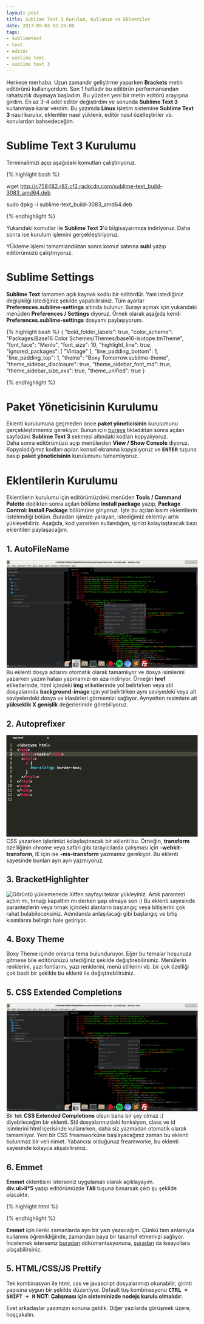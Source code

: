 ```yaml
---
layout: post
title: Sublime Text 3 Kurulum, Kullanım ve Eklentiler
date: 2017-09-03 02:26:00
tags:
- sublimetext
- text
- editör
- sublime text
- sublime text 3
---
```



Herkese merhaba. Uzun zamandır geliştirme yaparken <strong>Brackets</strong> metin editörünü kullanıyordum. Son 1 haftadır bu editörün performansından rahatsızlık duymaya başladım. Bu yüzden yeni bir metin editörü arayışına girdim. En az 3-4 adet editör değiştirdim ve sonunda <strong>Sublime Text 3</strong> kullanmaya karar verdim. Bu yazımda <strong>Linux</strong> işletim sistemine <strong>Sublime Text 3</strong> nasıl kurulur, eklentiler nasıl yüklenir, editör nasıl özelleştiriler vb. konulardan bahsedeceğim.

<h1>Sublime Text 3 Kurulumu</h1>

Terminalimizi açıp aşağıdaki komutları çalıştırıyoruz.

{% highlight bash %}

wget http://c758482.r82.cf2.rackcdn.com/sublime-text_build-3083_amd64.deb 

sudo dpkg -i sublime-text_build-3083_amd64.deb

{% endhighlight %}

Yukarıdaki komutlar ile <strong>Sublime Text 3</strong>'ü bilgisayarımıza indiriyoruz. Daha sonra ise kurulum işlemini gerçekleştiriyoruz.  

YÜkleme işlemi tamamlandıktan sonra komut satırına <strong>subl</strong> yazıp editörümüzü çalıştırıyoruz.

<h1>Sublime Settings</h1>

<strong>Sublime Text</strong> tamamen açık kaynak kodlu bir editördür. Yani istediğiniz değişikliği istediğiniz şekilde yapabilirsiniz. Tüm ayarlar <strong>Preferences.sublime-settings</strong> altında bulunur. Burayı açmak için yukarıdaki menüden <strong>Preferences / Settings</strong> diyoruz. Örnek olarak aşağıda kendi <strong>Preferences.sublime-settings</strong> dosyamı paylaşıyorum.

{% highlight bash %}
 {
	"bold_folder_labels": true,
	"color_scheme": "Packages/Base16 Color Schemes/Themes/base16-isotope.tmTheme",
	"font_face": "Menlo",
	"font_size": 10,
	"highlight_line": true,
	"ignored_packages":
	[
		"Vintage"
	],
	"line_padding_bottom": 1,
	"line_padding_top": 1,
	"theme": "Boxy Tomorrow.sublime-theme",
	"theme_sidebar_disclosure": true,
	"theme_sidebar_font_md": true,
	"theme_sidebar_size_xxs": true,
	"theme_unified": true
}


{% endhighlight %}




<h1>Paket Yöneticisinin Kurulumu</h1>

Eklenti kurulumuna geçmeden önce <strong>paket yöneticisinin</strong> kurulumunu gerçekleştirmemiz gerekiyor.
Bunun için <a href="https://packagecontrol.io/installation">buraya</a> tıkladıktan sonra açılan sayfadaki <strong>Sublime Text 3</strong> sekmesi altındaki kodları kopyalıyoruz.  
Daha sonra editörümüzü açıp menülerden <strong>View / Show Console</strong> diyoruz. Kopyaladığımız kodları açılan konsol ekranına kopyalıyoruz ve <strong><kbd>ENTER</kbd></strong> tuşuna basıp <strong>paket yöneticisinin</strong> kurulumunu tamamlıyoruz.

<h1>Eklentilerin Kurulumu</h1>
Eklentilerin kurulumu için editörümüzdeki menüden <strong>Tools / Command Palette</strong> dedikten sonra açılan bölüme <strong>install package</strong> yazıp, <strong>Package Control: Install Package</strong> bölümüne giriyoruz.  
İşte bu açılan kısım eklentilerin listelendiği bölüm. Buradan işimize yarayan, istediğimiz eklentiyi artık yükleyebiliriz.  
Aşağıda, kod yazarken kullandığım, işinizi kolaylaştıracak bazı eklentileri paylaşacağım.


<h2>1. AutoFileName</h2>

<img class="img-responsive" src="../static/img/post_image/sublime_text_3_kurulum_kullanim_ve_eklentiler.png" alt="Görüntü yüklemenede lütfen sayfayı tekrar yükleyiniz." />
Bu eklenti dosya adlarını otomatik olarak tamamlıyor ve dosya isimlerini yazarken yazım hatası yapmamızı en aza indiriyor. Örneğin <strong>href</strong> etiketlerinde, html içindeki <strong>img</strong> etiketlerinde yol belirtirken veya stil dosyalarında <strong>background-image</strong> için yol belirtirken aynı seviyedeki veya alt seviyelerdeki dosya ve klasörleri görmemizi sağlıyor. Ayrıyetten resimlere ait <strong>yükseklik X genişlik</strong> değerlerinide görebiliyoruz.
  

<h2>2. Autoprefixer</h2>

<img class="img-responsive" src="../static/img/post_image/sublime_text_3_kurulum_kullanim_ve_eklentiler_4.gif" alt="Görüntü yüklemenede lütfen sayfayı tekrar yükleyiniz." />
CSS yazarken işlerimizi kolaylaştıracak bir eklenti bu. Örneğin, <strong>transform</strong> özelliğinin chrome veya safari gibi tarayıcılarda çalışması için <strong>-webkit-transform</strong>, IE için ise <strong>-ms-transform</strong> yazmamız gerekiyor. Bu eklenti sayesinde bunları ayrı ayrı yazmıyoruz. 


<h2>3. BracketHighlighter</h2>

<img class="img-responsive" src="../static/img/post_image/sublime_text_3_kurulum_kullanim_ve_eklentiler_2.png.png" alt="Görüntü yüklemenede lütfen sayfayı tekrar yükleyiniz." />
Artık parantezi açtım mı, tırnağı kapattım mı derken şaşı olmaya son :) Bu eklenti sayesinde parantezlerin veya tırnak içindeki alanların başlangıç veya bitişlerini çok rahat bulabileceksiniz. Adındanda anlaşılacağı gibi başlangıç ve bitiş kısımlarını belirgin hale getiriyor.


<h2>4. Boxy Theme</h2>

Boxy Theme içinde onlarca tema bulunduruyor. Eğer bu temalar hoşunuza gitmese bile editörünüzü istediğiniz şekilde değiştirebilirsiniz. Menülerin renklerini, yazı fontlarını, yazı renklerini, menü stillerini vb. bir çok özelliği çok basit bir şekilde bu eklenti ile değiştirebilirsiniz.
  

<h2>5. CSS Extended Completions</h2>

<img class="img-responsive" src="../static/img/post_image/sublime_text_3_kurulum_kullanim_ve_eklentiler_3.png" alt="Görüntü yüklemenede lütfen sayfayı tekrar yükleyiniz." />
Bir tek <strong>CSS Extended Completions</strong> olsun bana bir şey olmaz :) diyebileceğim bir eklenti. Stil dosyalarınızdaki fonksiyon, class ve id isimlerini html içerisinde kullanırken, daha siz yazmadan otomatik olarak tamamlıyor. Yeni bir CSS freamworküne başlayacağınız zaman bu eklenti bulunmaz bir veli nimet. Yabancısı olduğunuz freamworke, bu eklenti sayesinde kolayca alışabilirsiniz.

  
<h2>6. Emmet</h2>

<strong>Emmet</strong> eklentisini isterseniz uygulamalı olarak açıklayayım.  
<strong>div.ul>li*5</strong> yazıp editörümüzde <strong><kbd>TAB</kbd></strong> tuşuna basarsak çıktı şu şekilde olacaktır.

{% highlight html %}
 <div>
 	<ul class="li"></ul>
 	<ul class="li"></ul>
 	<ul class="li"></ul>
 	<ul class="li"></ul>
 	<ul class="li"></ul>
 </div>

{% endhighlight %}

<strong>Emmet</strong> için ileriki zamanlarda ayrı bir yazı yazacağım. Çünkü tam anlamıyla kullanımı öğrenildiğinde, zamandan baya bir tasarruf etmemizi sağlıyor. İncelemek isterseniz <a href="https://docs.emmet.io/">buradan</a> dökümantasyonuna, <a href="https://docs.emmet.io/cheat-sheet/">şuradan</a> da kısayollara ulaşabilirsiniz.


<h2>5. HTML/CSS/JS Prettify</h2>
Tek kombinasyon ile html, css ve javascript dosyalarımızı okunabilir, girinti yapısına uygun bir şekilde düzenliyor. Default tuş kombinasyonu <strong><kbd>CTRL + SHİFT + H</kbd></strong>  
<strong>NOT: Çalışması için sisteminizde nodejs kurulu olmalıdır.</strong>


Evet arkadaşlar yazımızın sonuna geldik. Diğer yazılarda görüşmek üzere, hoşçakalın.











